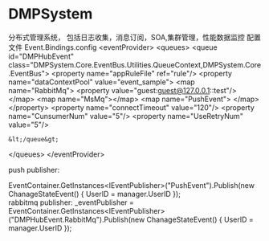 # DMPSystem
分布式管理系统， 包括日志收集，消息订阅，SOA,集群管理，性能数据监控
配置文件 Event.Bindings.config
&lt;eventProvider&gt;
  &lt;queues&gt;
    &lt;queue id=&quot;DMPHubEvent&quot; class=&quot;DMPSystem.Core.EventBus.Utilities.QueueContext,DMPSystem.Core.EventBus&quot;&gt;
      &lt;property name=&quot;appRuleFile&quot; ref=&quot;rule&quot;/&gt;
      &lt;property name=&quot;dataContextPool&quot; value=&quot;event_sample&quot;&gt;
        &lt;map name=&quot;RabbitMq&quot;&gt;
          &lt;property  value=&quot;guest:guest@127.0.0.1::test&quot;/&gt;
        &lt;/map&gt;
        &lt;map name=&quot;MsMq&quot;&gt;&lt;/map&gt;
        &lt;map name=&quot;PushEvent&quot;&gt;
        &lt;/map&gt;
      &lt;/property&gt;
      &lt;property name=&quot;connectTimeout&quot; value=&quot;120&quot;/&gt;
      &lt;property name=&quot;CunsumerNum&quot;  value=&quot;5&quot;/&gt;
      &lt;property name=&quot;UseRetryNum&quot;  value=&quot;5&quot;/&gt;

    &lt;/queue&gt;
  &lt;/queues&gt;
&lt;/eventProvider&gt;

push publisher:

EventContainer.GetInstances&lt;IEventPublisher&gt;(&quot;PushEvent&quot;).Publish(new ChanageStateEvent() { UserID = manager.UserID });</br>
rabbitmq publisher:
    _eventPublisher = EventContainer.GetInstances&lt;IEventPublisher&gt;(&quot;DMPHubEvent.RabbitMq&quot;).Publish(new ChanageStateEvent() { UserID = manager.UserID });
